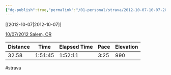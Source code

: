 ```yaml
---
{"dg-publish":true,"permalink":"/01-personal/strava/2012-10-07-10-07-2012-salem-or/"}
---
```



[[2012-10-07\|2012-10-07]]

[10/07/2012 Salem, OR](https://www.strava.com/activities/25125352)

| Distance | Time    | Elapsed Time | Pace | Elevation |
| -------- | ------- | ------------ | ---- | --------- |
| 32.58    | 1:51:45 | 1:52:11      | 3:25 | 990       |




#strava
